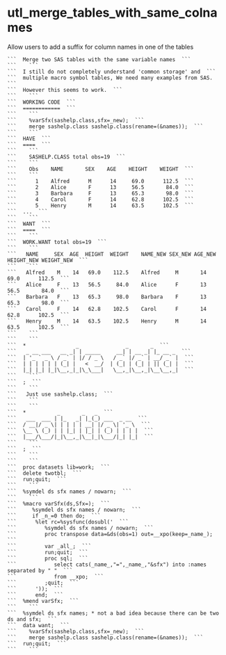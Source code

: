 # utl_merge_tables_with_same_colnames
Allow users to add a suffix for column names in one of the tables

    ```  Merge two SAS tables with the same variable names  ```
    ```    ```
    ```  I still do not completely understand 'common storage' and  ```
    ```  multiple macro symbol tables, We need many examples from SAS.  ```
    ```  However this seems to work.  ```
    ```    ```
    ```  WORKING CODE  ```
    ```  ============  ```
    ```    ```
    ```    %varSfx(sashelp.class,sfx=_new);  ```
    ```    merge sashelp.class sashelp.class(rename=(&names));  ```
    ```    ```
    ```  HAVE  ```
    ```  ====  ```
    ```    ```
    ```    SASHELP.CLASS total obs=19  ```
    ```    ```
    ```    Obs    NAME       SEX    AGE    HEIGHT    WEIGHT  ```
    ```    ```
    ```      1    Alfred      M      14     69.0      112.5  ```
    ```      2    Alice       F      13     56.5       84.0  ```
    ```      3    Barbara     F      13     65.3       98.0  ```
    ```      4    Carol       F      14     62.8      102.5  ```
    ```      5    Henry       M      14     63.5      102.5  ```
    ```  ...  ```
    ```    ```
    ```  WANT  ```
    ```  ====  ```
    ```    ```
    ```  WORK.WANT total obs=19  ```
    ```    ```
    ```   NAME     SEX  AGE  HEIGHT  WEIGHT    NAME_NEW SEX_NEW AGE_NEW HEIGHT_NEW WEIGHT_NEW  ```
    ```    ```
    ```   Alfred    M    14   69.0    112.5    Alfred     M       14       69.0      112.5  ```
    ```   Alice     F    13   56.5     84.0    Alice      F       13       56.5       84.0  ```
    ```   Barbara   F    13   65.3     98.0    Barbara    F       13       65.3       98.0  ```
    ```   Carol     F    14   62.8    102.5    Carol      F       14       62.8      102.5  ```
    ```   Henry     M    14   63.5    102.5    Henry      M       14       63.5      102.5  ```
    ```    ```
    ```    ```
    ```  *                _               _       _  ```
    ```   _ __ ___   __ _| | _____     __| | __ _| |_ __ _  ```
    ```  | '_ ` _ \ / _` | |/ / _ \   / _` |/ _` | __/ _` |  ```
    ```  | | | | | | (_| |   <  __/  | (_| | (_| | || (_| |  ```
    ```  |_| |_| |_|\__,_|_|\_\___|   \__,_|\__,_|\__\__,_|  ```
    ```    ```
    ```  ;  ```
    ```    ```
    ```   Just use sashelp.class;  ```
    ```    ```
    ```    ```
    ```  *          _       _   _  ```
    ```   ___  ___ | |_   _| |_(_) ___  _ __  ```
    ```  / __|/ _ \| | | | | __| |/ _ \| '_ \  ```
    ```  \__ \ (_) | | |_| | |_| | (_) | | | |  ```
    ```  |___/\___/|_|\__,_|\__|_|\___/|_| |_|  ```
    ```    ```
    ```  ;  ```
    ```    ```
    ```    ```
    ```  proc datasets lib=work;  ```
    ```  delete twotbl;  ```
    ```  run;quit;  ```
    ```    ```
    ```  %symdel ds sfx names / nowarn;  ```
    ```    ```
    ```  %macro varSfx(ds,Sfx=);  ```
    ```     %symdel ds sfx names / nowarn;  ```
    ```     if _n_=0 then do;  ```
    ```      %let rc=%sysfunc(dosubl('  ```
    ```         %symdel ds sfx names / nowarn;  ```
    ```         proc transpose data=&ds(obs=1) out=__xpo(keep=_name_);  ```
    ```         var _all_;  ```
    ```         run;quit;  ```
    ```         proc sql;  ```
    ```            select cats(_name_,"=",_name_,"&sfx") into :names separated by " "  ```
    ```            from __xpo;  ```
    ```         ;quit;  ```
    ```      '));  ```
    ```      end;  ```
    ```  %mend varSfx;  ```
    ```    ```
    ```  %symdel ds sfx names; * not a bad idea because there can be two ds and sfx;  ```
    ```  data want;  ```
    ```    %varSfx(sashelp.class,sfx=_new);  ```
    ```    merge sashelp.class sashelp.class(rename=(&names));  ```
    ```  run;quit;  ```
    ```    ```
